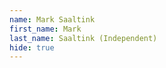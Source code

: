 ```yaml
--- 
name: Mark Saaltink  
first_name: Mark 
last_name: Saaltink (Independent) 
hide: true 
--- 
```

 
 